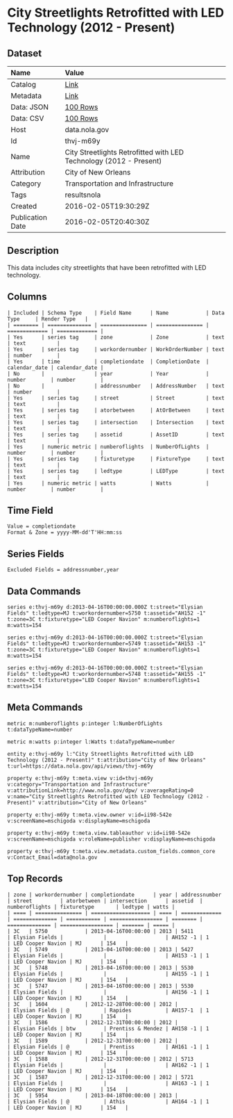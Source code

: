 # City Streetlights Retrofitted with LED Technology (2012 - Present)

## Dataset

| Name | Value |
| :--- | :---- |
| Catalog | [Link](https://catalog.data.gov/dataset/city-streetlights-retrofitted-with-led-technology-2012-present) |
| Metadata | [Link](https://data.nola.gov/api/views/thvj-m69y) |
| Data: JSON | [100 Rows](https://data.nola.gov/api/views/thvj-m69y/rows.json?max_rows=100) |
| Data: CSV | [100 Rows](https://data.nola.gov/api/views/thvj-m69y/rows.csv?max_rows=100) |
| Host | data.nola.gov |
| Id | thvj-m69y |
| Name | City Streetlights Retrofitted with LED Technology (2012 - Present) |
| Attribution | City of New Orleans |
| Category | Transportation and Infrastructure |
| Tags | resultsnola |
| Created | 2016-02-05T19:30:29Z |
| Publication Date | 2016-02-05T20:40:30Z |

## Description

This data includes city streetlights that have been retrofitted with LED technology.

## Columns

```ls
| Included | Schema Type    | Field Name      | Name            | Data Type     | Render Type   |
| ======== | ============== | =============== | =============== | ============= | ============= |
| Yes      | series tag     | zone            | Zone            | text          | text          |
| Yes      | series tag     | workordernumber | WorkOrderNumber | text          | number        |
| Yes      | time           | completiondate  | CompletionDate  | calendar_date | calendar_date |
| No       |                | year            | Year            | number        | number        |
| No       |                | addressnumber   | AddressNumber   | text          | number        |
| Yes      | series tag     | street          | Street          | text          | text          |
| Yes      | series tag     | atorbetween     | AtOrBetween     | text          | text          |
| Yes      | series tag     | intersection    | Intersection    | text          | text          |
| Yes      | series tag     | assetid         | AssetID         | text          | text          |
| Yes      | numeric metric | numberoflights  | NumberOfLights  | number        | number        |
| Yes      | series tag     | fixturetype     | FixtureType     | text          | text          |
| Yes      | series tag     | ledtype         | LEDType         | text          | text          |
| Yes      | numeric metric | watts           | Watts           | number        | number        |
```

## Time Field

```ls
Value = completiondate
Format & Zone = yyyy-MM-dd'T'HH:mm:ss
```

## Series Fields

```ls
Excluded Fields = addressnumber,year
```

## Data Commands

```ls
series e:thvj-m69y d:2013-04-16T00:00:00.000Z t:street="Elysian Fields" t:ledtype=MJ t:workordernumber=5750 t:assetid="AH152 -1" t:zone=3C t:fixturetype="LED Cooper Navion" m:numberoflights=1 m:watts=154

series e:thvj-m69y d:2013-04-16T00:00:00.000Z t:street="Elysian Fields" t:ledtype=MJ t:workordernumber=5749 t:assetid="AH153 -1" t:zone=3C t:fixturetype="LED Cooper Navion" m:numberoflights=1 m:watts=154

series e:thvj-m69y d:2013-04-16T00:00:00.000Z t:street="Elysian Fields" t:ledtype=MJ t:workordernumber=5748 t:assetid="AH155 -1" t:zone=3C t:fixturetype="LED Cooper Navion" m:numberoflights=1 m:watts=154
```

## Meta Commands

```ls
metric m:numberoflights p:integer l:NumberOfLights t:dataTypeName=number

metric m:watts p:integer l:Watts t:dataTypeName=number

entity e:thvj-m69y l:"City Streetlights Retrofitted with LED Technology (2012 - Present)" t:attribution="City of New Orleans" t:url=https://data.nola.gov/api/views/thvj-m69y

property e:thvj-m69y t:meta.view v:id=thvj-m69y v:category="Transportation and Infrastructure" v:attributionLink=http://www.nola.gov/dpw/ v:averageRating=0 v:name="City Streetlights Retrofitted with LED Technology (2012 - Present)" v:attribution="City of New Orleans"

property e:thvj-m69y t:meta.view.owner v:id=ii98-542e v:screenName=mschigoda v:displayName=mschigoda

property e:thvj-m69y t:meta.view.tableauthor v:id=ii98-542e v:screenName=mschigoda v:roleName=publisher v:displayName=mschigoda

property e:thvj-m69y t:meta.view.metadata.custom_fields.common_core v:Contact_Email=data@nola.gov
```

## Top Records

```ls
| zone | workordernumber | completiondate      | year | addressnumber | street         | atorbetween | intersection      | assetid  | numberoflights | fixturetype       | ledtype | watts | 
| ==== | =============== | =================== | ==== | ============= | ============== | =========== | ================= | ======== | ============== | ================= | ======= | ===== | 
| 3C   | 5750            | 2013-04-16T00:00:00 | 2013 | 5411          | Elysian Fields |             |                   | AH152 -1 | 1              | LED Cooper Navion | MJ      | 154   | 
| 3C   | 5749            | 2013-04-16T00:00:00 | 2013 | 5427          | Elysian Fields |             |                   | AH153 -1 | 1              | LED Cooper Navion | MJ      | 154   | 
| 3C   | 5748            | 2013-04-16T00:00:00 | 2013 | 5530          | Elysian Fields |             |                   | AH155 -1 | 1              | LED Cooper Navion | MJ      | 154   | 
| 3C   | 5747            | 2013-04-16T00:00:00 | 2013 | 5530          | Elysian Fields |             |                   | AH156 -1 | 1              | LED Cooper Navion | MJ      | 154   | 
| 3C   | 1604            | 2012-12-28T00:00:00 | 2012 |               | Elysian Fields | @           | Rapides           | AH157-1  | 1              | LED Cooper Navion | MJ      | 154   | 
| 3C   | 1586            | 2012-12-31T00:00:00 | 2012 |               | Elysian Fields | btw         | Prentiss & Mendez | AH158 -1 | 1              | LED Cooper Navion | MJ      | 154   | 
| 3C   | 1589            | 2012-12-31T00:00:00 | 2012 |               | Elysian Fields | @           | Prentiss          | AH161 -1 | 1              | LED Cooper Navion | MJ      | 154   | 
| 3C   | 1588            | 2012-12-31T00:00:00 | 2012 | 5713          | Elysian Fields |             |                   | AH162 -1 | 1              | LED Cooper Navion | MJ      | 154   | 
| 3C   | 1587            | 2012-12-31T00:00:00 | 2012 | 5721          | Elysian Fields |             |                   | AH163 -1 | 1              | LED Cooper Navion | MJ      | 154   | 
| 3C   | 5954            | 2013-04-18T00:00:00 | 2013 |               | Elysian Fields | @           | Athis             | AH164 -1 | 1              | LED Cooper Navion | MJ      | 154   | 
```